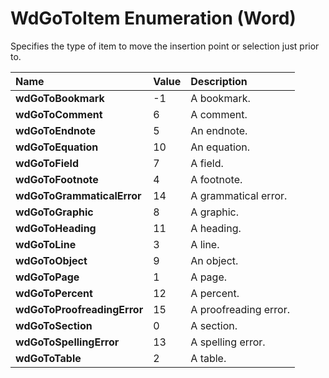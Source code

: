 
# WdGoToItem Enumeration (Word)

Specifies the type of item to move the insertion point or selection just prior to.



|**Name**|**Value**|**Description**|
|:-----|:-----|:-----|
|**wdGoToBookmark**|-1|A bookmark.|
|**wdGoToComment**|6|A comment.|
|**wdGoToEndnote**|5|An endnote.|
|**wdGoToEquation**|10|An equation.|
|**wdGoToField**|7|A field.|
|**wdGoToFootnote**|4|A footnote.|
|**wdGoToGrammaticalError**|14|A grammatical error.|
|**wdGoToGraphic**|8|A graphic.|
|**wdGoToHeading**|11|A heading.|
|**wdGoToLine**|3|A line.|
|**wdGoToObject**|9|An object.|
|**wdGoToPage**|1|A page.|
|**wdGoToPercent**|12|A percent.|
|**wdGoToProofreadingError**|15|A proofreading error.|
|**wdGoToSection**|0|A section.|
|**wdGoToSpellingError**|13|A spelling error.|
|**wdGoToTable**|2|A table.|
